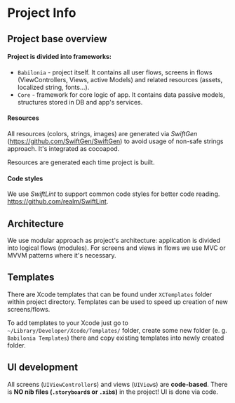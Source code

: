 # Project Info

## Project base overview

#### Project is divided into frameworks:
- `Babilonia` - project itself. It contains all user flows, screens in flows (ViewControllers, Views, active Models) and related resources (assets, localized string, fonts...).
- `Core` - framework for core logic of app. It contains data passive models, structures stored in DB and app's services.

#### Resources
All resources (colors, strings, images) are generated via *SwiftGen* (https://github.com/SwiftGen/SwiftGen) to avoid usage of non-safe strings approach. It's integrated as cocoapod.

Resources are generated each time project is built.

#### Code styles
We use *SwiftLint* to support common code styles for better code reading. https://github.com/realm/SwiftLint.

## Architecture

We use modular approach as project's architecture: application is divided into logical flows (modules).
For screens and views in flows we use MVC or MVVM patterns where it's necessary.

## Templates

There are Xcode templates that can be found under `XCTemplates` folder within project directory. Templates can be used to speed up creation of new screens/flows.

To add templates to your Xcode just go to `~/Library/Developer/Xcode/Templates/` folder, create some new folder (e. g. `Babilonia Templates`) there and copy existing templates into newly created folder. 

## UI development

All screens (`UIViewController`s) and views (`UIView`s) are **code-based**. There is **NO nib files (`.storyboard`s or `.xib`s)** in the project! UI is done via code.
